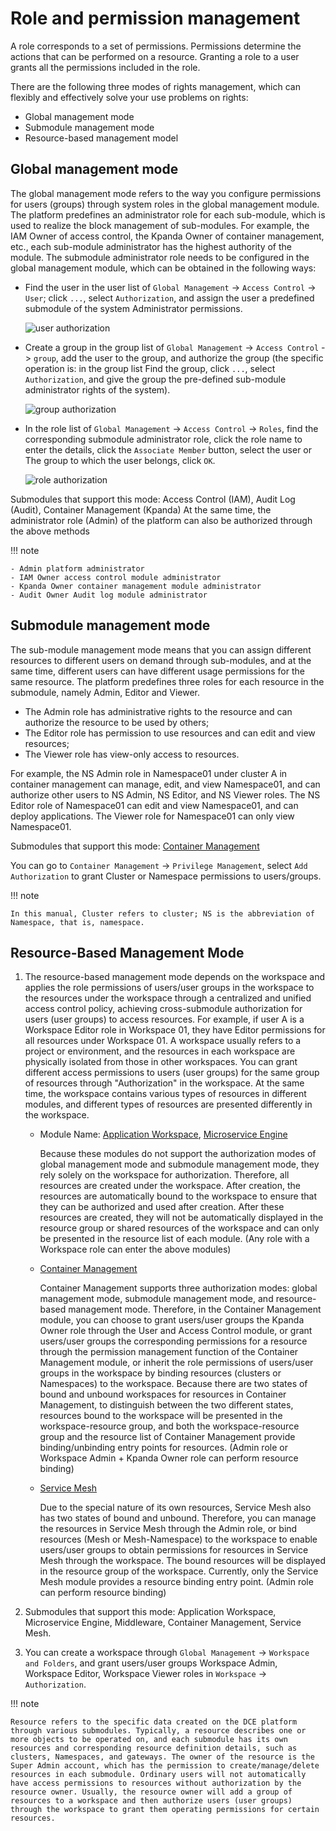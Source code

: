 # Role and permission management

A role corresponds to a set of permissions. Permissions determine the actions that can be performed on a resource. Granting a role to a user grants all the permissions included in the role.

There are the following three modes of rights management, which can flexibly and effectively solve your use problems on rights:

- Global management mode
- Submodule management mode
- Resource-based management model

## Global management mode

The global management mode refers to the way you configure permissions for users (groups) through system roles in the global management module.
The platform predefines an administrator role for each sub-module, which is used to realize the block management of sub-modules.
For example, the IAM Owner of access control, the Kpanda Owner of container management, etc., each sub-module administrator has the highest authority of the module.
The submodule administrator role needs to be configured in the global management module, which can be obtained in the following ways:

- Find the user in the user list of `Global Management` -> `Access Control` -> `User`; click `...`, select `Authorization`, and assign the user a predefined submodule of the system Administrator permissions.

    ![user authorization](https://docs.daocloud.io/daocloud-docs-images/docs/en/docs/ghippo/images/role01.png)

- Create a group in the group list of `Global Management` -> `Access Control` -> `group`, add the user to the group, and authorize the group (the specific operation is: in the group list Find the group, click `...`, select `Authorization`, and give the group the pre-defined sub-module administrator rights of the system).

    ![group authorization](https://docs.daocloud.io/daocloud-docs-images/docs/en/docs/ghippo/images/role02.png)

- In the role list of `Global Management` -> `Access Control` -> `Roles`, find the corresponding submodule administrator role, click the role name to enter the details, click the `Associate Member` button, select the user or The group to which the user belongs, click `OK`.

    ![role authorization](https://docs.daocloud.io/daocloud-docs-images/docs/en/docs/ghippo/images/role03.png)

Submodules that support this mode: Access Control (IAM), Audit Log (Audit), Container Management (Kpanda)
At the same time, the administrator role (Admin) of the platform can also be authorized through the above methods

!!! note

    - Admin platform administrator
    - IAM Owner access control module administrator
    - Kpanda Owner container management module administrator
    - Audit Owner Audit log module administrator

## Submodule management mode

The sub-module management mode means that you can assign different resources to different users on demand through sub-modules, and at the same time, different users can have different usage permissions for the same resource.
The platform predefines three roles for each resource in the submodule, namely Admin, Editor and Viewer.

- The Admin role has administrative rights to the resource and can authorize the resource to be used by others;
- The Editor role has permission to use resources and can edit and view resources;
- The Viewer role has view-only access to resources.

For example, the NS Admin role in Namespace01 under cluster A in container management can manage, edit, and view Namespace01, and can authorize other users to NS Admin, NS Editor, and NS Viewer roles.
The NS Editor role of Namespace01 can edit and view Namespace01, and can deploy applications.
The Viewer role for Namespace01 can only view Namespace01.

Submodules that support this mode: [Container Management](../../../kpanda/intro/what.md)

You can go to `Container Management` -> `Privilege Management`, select `Add Authorization` to grant Cluster or Namespace permissions to users/groups.

!!! note

    In this manual, Cluster refers to cluster; NS is the abbreviation of Namespace, that is, namespace.

## Resource-Based Management Mode

1. The resource-based management mode depends on the workspace and applies the role permissions of users/user groups in the workspace to the resources under the workspace through a centralized and unified access control policy, achieving cross-submodule authorization for users (user groups) to access resources. For example, if user A is a Workspace Editor role in Workspace 01, they have Editor permissions for all resources under Workspace 01. A workspace usually refers to a project or environment, and the resources in each workspace are physically isolated from those in other workspaces. You can grant different access permissions to users (user groups) for the same group of resources through "Authorization" in the workspace. At the same time, the workspace contains various types of resources in different modules, and different types of resources are presented differently in the workspace.

    - Module Name: [Application Workspace](../../../amamba/intro/what.md), [Microservice Engine](../../../skoala/intro/what.md)

        Because these modules do not support the authorization modes of global management mode and submodule management mode, they rely solely on the workspace for authorization. Therefore, all resources are created under the workspace. After creation, the resources are automatically bound to the workspace to ensure that they can be authorized and used after creation. After these resources are created, they will not be automatically displayed in the resource group or shared resources of the workspace and can only be presented in the resource list of each module. (Any role with a Workspace role can enter the above modules)

    - [Container Management](../../../kpanda/intro/what.md)

        Container Management supports three authorization modes: global management mode, submodule management mode, and resource-based management mode. Therefore, in the Container Management module, you can choose to grant users/user groups the Kpanda Owner role through the User and Access Control module, or grant users/user groups the corresponding permissions for a resource through the permission management function of the Container Management module, or inherit the role permissions of users/user groups in the workspace by binding resources (clusters or Namespaces) to the workspace. Because there are two states of bound and unbound workspaces for resources in Container Management, to distinguish between the two different states, resources bound to the workspace will be presented in the workspace-resource group, and both the workspace-resource group and the resource list of Container Management provide binding/unbinding entry points for resources. (Admin role or Workspace Admin + Kpanda Owner role can perform resource binding)

    - [Service Mesh](../../../mspider/intro/what.md)

        Due to the special nature of its own resources, Service Mesh also has two states of bound and unbound. Therefore, you can manage the resources in Service Mesh through the Admin role, or bind resources (Mesh or Mesh-Namespace) to the workspace to enable users/user groups to obtain permissions for resources in Service Mesh through the workspace. The bound resources will be displayed in the resource group of the workspace. Currently, only the Service Mesh module provides a resource binding entry point. (Admin role can perform resource binding)

2. Submodules that support this mode: Application Workspace, Microservice Engine, Middleware, Container Management, Service Mesh.

3. You can create a workspace through `Global Management` -> `Workspace and Folders`, and grant users/user groups Workspace Admin, Workspace Editor, Workspace Viewer roles in `Workspace` -> `Authorization`.

!!! note

    Resource refers to the specific data created on the DCE platform through various submodules. Typically, a resource describes one or more objects to be operated on, and each submodule has its own resources and corresponding resource definition details, such as clusters, Namespaces, and gateways. The owner of the resource is the Super Admin account, which has the permission to create/manage/delete resources in each submodule. Ordinary users will not automatically have access permissions to resources without authorization by the resource owner. Usually, the resource owner will add a group of resources to a workspace and then authorize users (user groups) through the workspace to grant them operating permissions for certain resources.
